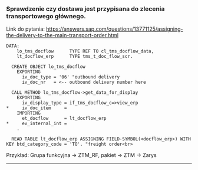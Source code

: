 ### Sprawdzenie czy dostawa jest przypisana do zlecenia transportowego głównego.

Link do pytania: https://answers.sap.com/questions/13771125/assigning-the-delivery-to-the-main-transport-order.html

```
DATA:
    lo_tms_docflow      TYPE REF TO cl_tms_docflow_data,
    lt_docflow_erp      TYPE tms_t_doc_flow_scr.

  CREATE OBJECT lo_tms_docflow
    EXPORTING
      iv_doc_type = '06' "outbound delivery
      iv_doc_nr   = <-- outbound delivery number here

  CALL METHOD lo_tms_docflow->get_data_for_display
    EXPORTING
      iv_display_type = if_tms_docflow_c=>view_erp
*     iv_doc_item     =
    IMPORTING
      et_docflow      = lt_docflow_erp
*     ev_internal_int =
    .

  READ TABLE lt_docflow_erp ASSIGNING FIELD-SYMBOL(<docflow_erp>) WITH KEY btd_category_code = 'TO'. "freight order<br>
```

Przykład: Grupa funkcyjna -> ZTM_RF, pakiet -> ZTM -> Zarys

-------------------------------------------------------------------------------------------------------------------------------------------------------------------------
